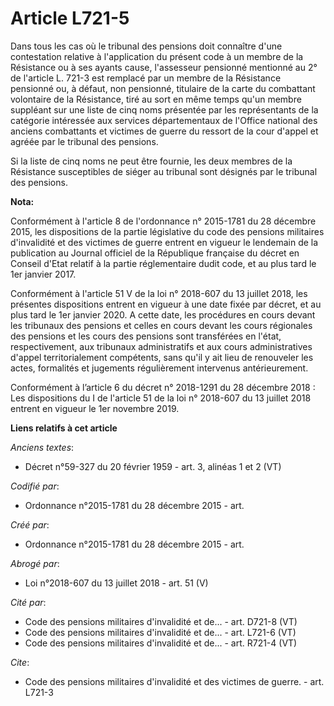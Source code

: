 # Article L721-5

Dans tous les cas où le tribunal des pensions doit connaître d'une contestation relative à l'application du présent code à un
membre de la Résistance ou à ses ayants cause, l'assesseur pensionné mentionné au 2° de l'article L. 721-3 est remplacé par
un membre de la Résistance pensionné ou, à défaut, non pensionné, titulaire de la carte du combattant volontaire de la
Résistance, tiré au sort en même temps qu'un membre suppléant sur une liste de cinq noms présentée par les représentants de
la catégorie intéressée aux services départementaux de l'Office national des anciens combattants et victimes de guerre du
ressort de la cour d'appel et agréée par le tribunal des pensions.

Si la liste de cinq noms ne peut être fournie, les deux membres de la Résistance susceptibles de siéger au tribunal sont
désignés par le tribunal des pensions.

**Nota:**

Conformément à l'article 8 de l'ordonnance n° 2015-1781 du 28 décembre 2015, les dispositions de la partie législative du
code des pensions militaires d'invalidité et des victimes de guerre entrent en vigueur le lendemain de la publication au
Journal officiel de la République française du décret en Conseil d'Etat relatif à la partie réglementaire dudit code, et au
plus tard le 1er janvier 2017.

Conformément à l'article 51 V de la loi n° 2018-607 du 13 juillet 2018, les présentes dispositions entrent en vigueur à une
date fixée par décret, et au plus tard le 1er janvier 2020. A cette date, les procédures en cours devant les tribunaux des
pensions et celles en cours devant les cours régionales des pensions et les cours des pensions sont transférées en l'état,
respectivement, aux tribunaux administratifs et aux cours administratives d'appel territorialement compétents, sans qu'il y
ait lieu de renouveler les actes, formalités et jugements régulièrement intervenus antérieurement.

Conformément à l’article 6 du décret n° 2018-1291 du 28 décembre 2018 : Les dispositions du I de l'article 51 de la loi n°
2018-607 du 13 juillet 2018 entrent en vigueur le 1er novembre 2019.

**Liens relatifs à cet article**

_Anciens textes_:

  - Décret n°59-327 du 20 février 1959 - art. 3, alinéas 1 et 2 (VT)

_Codifié par_:

  - Ordonnance n°2015-1781 du 28 décembre 2015 - art.

_Créé par_:

  - Ordonnance n°2015-1781 du 28 décembre 2015 - art.

_Abrogé par_:

  - Loi n°2018-607 du 13 juillet 2018 - art. 51 (V)

_Cité par_:

  - Code des pensions militaires d'invalidité et de... - art. D721-8 (VT)
  - Code des pensions militaires d'invalidité et de... - art. L721-6 (VT)
  - Code des pensions militaires d'invalidité et de... - art. R721-4 (VT)

_Cite_:

  - Code des pensions militaires d'invalidité et des victimes de guerre. - art. L721-3

